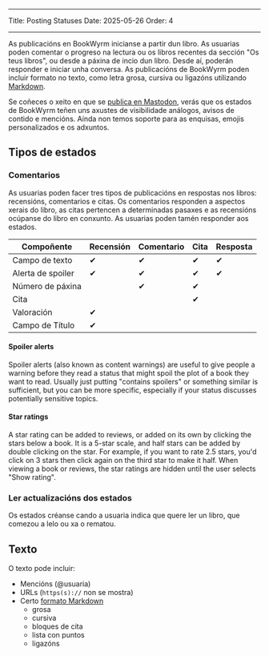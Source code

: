 - - -
Title: Posting Statuses Date: 2025-05-26 Order: 4
- - -

As publicacións en BookWyrm inicianse a partir dun libro. As usuarias poden comentar o progreso na lectura ou os libros recentes da sección "Os teus libros", ou desde a páxina de incio dun libro. Desde aí, poderán responder e iniciar unha conversa. As publicacións de BookWyrm poden incluir formato no texto, como letra grosa, cursiva ou ligazóns utilizando [Markdown](https://www.markdownguide.org/cheat-sheet/).

Se coñeces o xeito en que se [publica en Mastodon](https://docs.joinmastodon.org/user/posting/), verás que os estados de BookWyrm teñen uns axustes de visibilidade análogos, avisos de contido e mencións. Aínda non temos soporte para as enquisas, emojis personalizados e os adxuntos.

## Tipos de estados

### Comentarios

As usuarias poden facer tres tipos de publicacións en respostas nos libros: recensións, comentarios e citas. Os comentarios responden a aspectos xerais do libro, as citas pertencen a determinadas pasaxes e as recensións ocúpanse do libro en conxunto. As usuarias poden tamén responder aos estados.

| Compoñente        | Recensión | Comentario | Cita | Resposta |
| ----------------- | --------- | ---------- | ---- | -------- |
| Campo de texto    | ✔         | ✔          | ✔    | ✔        |
| Alerta de spoiler | ✔         | ✔          | ✔    | ✔        |
| Número de páxina  |           | ✔          | ✔    |          |
| Cita              |           |            | ✔    |          |
| Valoración        | ✔         |            |      |          |
| Campo de Título   | ✔         |            |      |          |

#### Spoiler alerts

Spoiler alerts (also known as content warnings) are useful to give people a warning before they read a status that might spoil the plot of a book they want to read. Usually just putting "contains spoilers" or something similar is sufficient, but you can be more specific, especially if your status discusses potentially sensitive topics.

#### Star ratings

A star rating can be added to reviews, or added on its own by clicking the stars below a book. It is a 5-star scale, and half stars can be added by double clicking on the star. For example, if you want to rate 2.5 stars, you'd click on 3 stars then click again on the third star to make it half. When viewing a book or reviews, the star ratings are hidden until the user selects "Show rating".

### Ler actualizacións dos estados

Os estados créanse cando a usuaria indica que quere ler un libro, que comezou a lelo ou xa o rematou.

## Texto
O texto pode incluir:

- Mencións (@usuaria)
- URLs (`https(s)://` non se mostra)
- Certo [formato Markdown](https://www.markdownguide.org/cheat-sheet/)
    - grosa
    - cursiva
    - bloques de cita
    - lista con puntos
    - ligazóns

